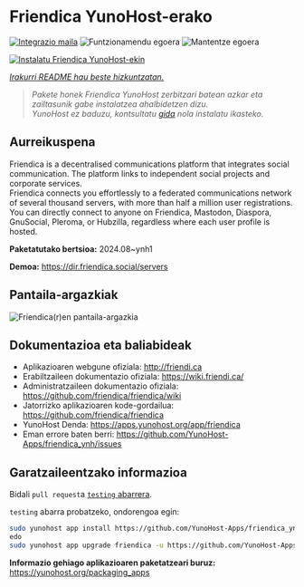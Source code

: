 <!--
Ohart ongi: README hau automatikoki sortu da <https://github.com/YunoHost/apps/tree/master/tools/readme_generator>ri esker
EZ editatu eskuz.
-->

# Friendica YunoHost-erako

[![Integrazio maila](https://dash.yunohost.org/integration/friendica.svg)](https://ci-apps.yunohost.org/ci/apps/friendica/) ![Funtzionamendu egoera](https://ci-apps.yunohost.org/ci/badges/friendica.status.svg) ![Mantentze egoera](https://ci-apps.yunohost.org/ci/badges/friendica.maintain.svg)

[![Instalatu Friendica YunoHost-ekin](https://install-app.yunohost.org/install-with-yunohost.svg)](https://install-app.yunohost.org/?app=friendica)

*[Irakurri README hau beste hizkuntzatan.](./ALL_README.md)*

> *Pakete honek Friendica YunoHost zerbitzari batean azkar eta zailtasunik gabe instalatzea ahalbidetzen dizu.*  
> *YunoHost ez baduzu, kontsultatu [gida](https://yunohost.org/install) nola instalatu ikasteko.*

## Aurreikuspena

Friendica is a decentralised communications platform that integrates social communication. The platform links to independent social projects and corporate services.  
Friendica connects you effortlessly to a federated communications network of several thousand servers, with more than half a million user registrations. You can directly connect to anyone on Friendica, Mastodon, Diaspora, GnuSocial, Pleroma, or Hubzilla, regardless where each user profile is hosted.


**Paketatutako bertsioa:** 2024.08~ynh1

**Demoa:** <https://dir.friendica.social/servers>

## Pantaila-argazkiak

![Friendica(r)en pantaila-argazkia](./doc/screenshots/friendica-vier-profile.png)

## Dokumentazioa eta baliabideak

- Aplikazioaren webgune ofiziala: <http://friendi.ca>
- Erabiltzaileen dokumentazio ofiziala: <https://wiki.friendi.ca/>
- Administratzaileen dokumentazio ofiziala: <https://github.com/friendica/friendica/wiki>
- Jatorrizko aplikazioaren kode-gordailua: <https://github.com/friendica/friendica>
- YunoHost Denda: <https://apps.yunohost.org/app/friendica>
- Eman errore baten berri: <https://github.com/YunoHost-Apps/friendica_ynh/issues>

## Garatzaileentzako informazioa

Bidali `pull request`a [`testing` abarrera](https://github.com/YunoHost-Apps/friendica_ynh/tree/testing).

`testing` abarra probatzeko, ondorengoa egin:

```bash
sudo yunohost app install https://github.com/YunoHost-Apps/friendica_ynh/tree/testing --debug
edo
sudo yunohost app upgrade friendica -u https://github.com/YunoHost-Apps/friendica_ynh/tree/testing --debug
```

**Informazio gehiago aplikazioaren paketatzeari buruz:** <https://yunohost.org/packaging_apps>
